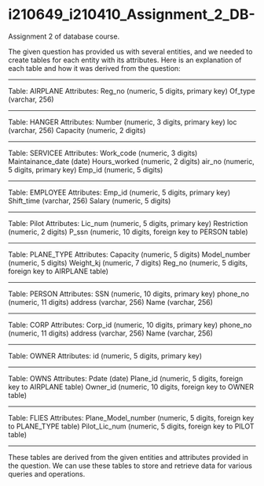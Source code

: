 # i210649_i210410_Assignment_2_DB-
Assignment 2 of database course.

The given question has provided us with several entities, and we needed to create tables for each entity with its attributes. Here is an explanation of each table and how it was derived from the question:

---------------------------------------------
Table: AIRPLANE
Attributes:
Reg_no (numeric, 5 digits, primary key)
Of_type (varchar, 256)

---------------------------------------------

Table: HANGER
Attributes:
Number (numeric, 3 digits, primary key)
loc (varchar, 256)
Capacity (numeric, 2 digits)

---------------------------------------------

Table: SERVICEE
Attributes:
Work_code (numeric, 3 digits)
Maintainance_date (date)
Hours_worked (numeric, 2 digits)
air_no (numeric, 5 digits, primary key)
Emp_id (numeric, 5 digits)

---------------------------------------------

Table: EMPLOYEE
Attributes:
Emp_id (numeric, 5 digits, primary key)
Shift_time (varchar, 256)
Salary (numeric, 5 digits)

---------------------------------------------

Table: Pilot
Attributes:
Lic_num (numeric, 5 digits, primary key)
Restriction (numeric, 2 digits)
P_ssn (numeric, 10 digits, foreign key to PERSON table)

---------------------------------------------

Table: PLANE_TYPE
Attributes:
Capacity (numeric, 5 digits)
Model_number (numeric, 5 digits)
Weight_kj (numeric, 7 digits)
Reg_no (numeric, 5 digits, foreign key to AIRPLANE table)

---------------------------------------------

Table: PERSON
Attributes:
SSN (numeric, 10 digits, primary key)
phone_no (numeric, 11 digits)
address (varchar, 256)
Name (varchar, 256)

---------------------------------------------

Table: CORP
Attributes:
Corp_id (numeric, 10 digits, primary key)
phone_no (numeric, 11 digits)
address (varchar, 256)
Name (varchar, 256)

---------------------------------------------

Table: OWNER
Attributes:
id (numeric, 5 digits, primary key)

---------------------------------------------

Table: OWNS
Attributes:
Pdate (date)
Plane_id (numeric, 5 digits, foreign key to AIRPLANE table)
Owner_id (numeric, 10 digits, foreign key to OWNER table)

---------------------------------------------

Table: FLIES
Attributes:
Plane_Model_number (numeric, 5 digits, foreign key to PLANE_TYPE table)
Pilot_Lic_num (numeric, 5 digits, foreign key to PILOT table)

---------------------------------------------

These tables are derived from the given entities and attributes provided in the question. We can use these tables to store and retrieve data for various queries and operations.
